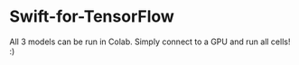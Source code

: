 # Swift-for-TensorFlow

All 3 models can be run in Colab. Simply connect to a GPU and run all cells! :)
